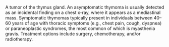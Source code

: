 A tumor of the thymus gland. An asymptomatic thymoma is usually detected as an incidental finding on a chest x-ray, where it appears as a mediastinal mass. Symptomatic thymomas typically present in individuals between 40–60 years of age with thoracic symptoms (e.g., chest pain, cough, dyspnea) or paraneoplastic syndromes, the most common of which is myasthenia gravis. Treatment options include surgery, chemotherapy, and/or radiotherapy.